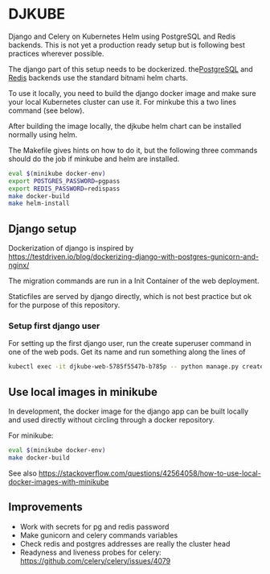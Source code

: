 # DJKUBE
Django and Celery on Kubernetes Helm using PostgreSQL and Redis backends. This is not yet
a production ready setup but is following best practices wherever possible.

The django part of this setup needs to be dockerized. the[PostgreSQL](https://artifacthub.io/packages/helm/bitnami/postgresql) 
and [Redis](https://artifacthub.io/packages/helm/bitnami/redis) backends use the standard 
bitnami helm charts.

To use it locally, you need to build the django docker image and make sure your local
Kubernetes cluster can use it. For minkube this a two lines command (see below).

After building the image locally, the djkube helm chart can be installed normally using helm.

The Makefile gives hints on how to do it, but the following three commands should do the job
if minkube and helm are installed.

```sh
eval $(minikube docker-env)
export POSTGRES_PASSWORD=pgpass
export REDIS_PASSWORD=redispass
make docker-build
make helm-install
```

## Django setup
Dockerization of django is inspired by
https://testdriven.io/blog/dockerizing-django-with-postgres-gunicorn-and-nginx/

The migration commands are run in a Init Container of the web deployment.

Staticfiles are served by django directly, which is not best practice but ok
for the purpose of this repository.

### Setup first django user
For setting up the first django user, run the create superuser command in one of
the web pods. Get its name and run something along the lines of

```sh
kubectl exec -it djkube-web-5785f5547b-b785p -- python manage.py createsuperuser
```
## Use local images in minikube
In development, the docker image for the django app can be built locally and
used directly without circling through a docker repository.

For minikube:
```sh
eval $(minikube docker-env)
make docker-build
```

See also
https://stackoverflow.com/questions/42564058/how-to-use-local-docker-images-with-minikube

## Improvements
- Work with secrets for pg and redis password
- Make gunicorn and celery commands variables
- Check redis and postgres addresses are really the cluster head
- Readyness and liveness probes for celery: https://github.com/celery/celery/issues/4079
